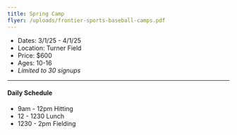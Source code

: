 ```yaml
---
title: Spring Camp
flyer: /uploads/frontier-sports-baseball-camps.pdf
---
```

* Dates: 3/1/25 - 4/1/25
* Location: Turner Field
* Price: $600
* Ages: 10-16
* *Limited to 30 signups*

- - -

#### Daily Schedule

* 9am - 12pm Hitting
* 12 - 1230 Lunch
* 1230 - 2pm Fielding
